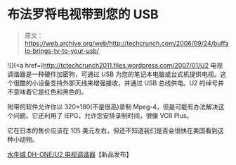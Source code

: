 # 布法罗将电视带到您的 USB 

> 原文：<https://web.archive.org/web/http://techcrunch.com/2006/09/24/buffalo-brings-tv-to-your-usb/>

![](<a href=)http://tctechcrunch2011.files.wordpress.com/2007/01/U2 电视调谐器是一种硬件加密狗，可通过 USB 为您的笔记本电脑或台式机提供电视。这个很酷的小设备支持外部天线来增强接收，并通过 USB 总线供电。U2 的绰号并不意味着它是红色和黑色的。

附带的软件允许你以 320×180(不是很高)录制 Mpeg-4，但是可能有办法解决这个问题。它还利用了 IEPG，允许您安排录制时间，很像 VCR Plus。

它在日本的售价应该在 105 美元左右，但还不知道我们是否会很快在美国看到这种小动物。

[水牛城 DH-ONE/U2 电视调谐器](https://web.archive.org/web/20151015040956/http://www.newlaunches.com/archives/buffalo_dhoneu2_usb_tv_tuner.php)【新品发布】